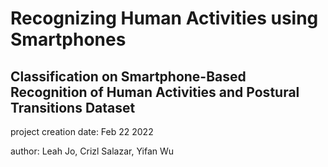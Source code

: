 # Recognizing Human Activities using Smartphones
## Classification on Smartphone-Based Recognition of Human Activities and Postural Transitions Dataset


project creation date: Feb 22 2022

author: Leah Jo, Crizl Salazar, Yifan Wu 
